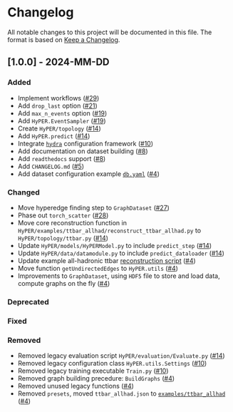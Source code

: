 # Changelog

All notable changes to this project will be documented in this file.
The format is based on [Keep a Changelog](http://keepachangelog.com/en/1.0.0/).

## \[1.0.0\] - 2024-MM-DD

### Added
 - Implement workflows ([#29](https://github.com/tzuhanchang/HyPER/pull/29))
 - Add `drop_last` option ([#21](https://github.com/tzuhanchang/HyPER/pull/21))
 - Add `max_n_events` option ([#19](https://github.com/tzuhanchang/HyPER/pull/19))
 - Add `HyPER.EventSampler` ([#19](https://github.com/tzuhanchang/HyPER/pull/19))
 - Create `HyPER/topology` ([#14](https://github.com/tzuhanchang/HyPER/pull/14))
 - Add `HyPER.predict` ([#14](https://github.com/tzuhanchang/HyPER/pull/14))
 - Integrate [`hydra`](https://hydra.cc/) configuration framework ([#10](https://github.com/tzuhanchang/HyPER/pull/10))
 - Add documentation on dataset building ([#8](https://github.com/tzuhanchang/HyPER/pull/8))
 - Add `readthedocs` support ([#8](https://github.com/tzuhanchang/HyPER/pull/8))
 - Add `CHANGELOG.md` ([#5](https://github.com/tzuhanchang/HyPER/pull/5))
 - Add dataset configuration example [`db.yaml`](examples/ttbar_allhad/db.yaml) ([#4](https://github.com/tzuhanchang/HyPER/pull/4))

### Changed
 - Move hyperedge finding step to `GraphDataset` ([#27](https://github.com/tzuhanchang/HyPER/pull/27))
 - Phase out `torch_scatter` ([#28](https://github.com/tzuhanchang/HyPER/pull/28))
 - Move core reconstruction function in `HyPER/examples/ttbar_allhad/reconstruct_ttbar_allhad.py` to `HyPER/topology/ttbar.py` ([#14](https://github.com/tzuhanchang/HyPER/pull/14))
 - Update `HyPER/models/HyPERModel.py` to include `predict_step` ([#14](https://github.com/tzuhanchang/HyPER/pull/14))
 - Update `HyPER/data/datamodule.py` to include `predict_dataloader` ([#14](https://github.com/tzuhanchang/HyPER/pull/14))
 - Update example all-hadronic ttbar [reconstruction script](examples/ttbar_allhad/reconstruct_ttbar_allhad.py) ([#4](https://github.com/tzuhanchang/HyPER/pull/4))
 - Move function `getUndirectedEdges` to `HyPER.utils` ([#4](https://github.com/tzuhanchang/HyPER/pull/4))
 - Improvements to `GraphDataset`, using `HDF5` file to store and load data, compute graphs on the fly ([#4](https://github.com/tzuhanchang/HyPER/pull/4))

### Deprecated

### Fixed

### Removed
 - Removed legacy evaluation script `HyPER/evaluation/Evaluate.py` ([#14](https://github.com/tzuhanchang/HyPER/pull/14))
 - Removed legacy configuration class `HyPER.utils.Settings` ([#10](https://github.com/tzuhanchang/HyPER/pull/10))
 - Removed legacy training executable `Train.py` ([#10](https://github.com/tzuhanchang/HyPER/pull/10))
 - Removed graph building precedure: `BuildGraphs` ([#4](https://github.com/tzuhanchang/HyPER/pull/4))
 - Removed unused legacy functions ([#4](https://github.com/tzuhanchang/HyPER/pull/4))
 - Removed `presets`, moved `ttbar_allhad.json` to [`examples/ttbar_allhad`](examples/ttbar_allhad) ([#4](https://github.com/tzuhanchang/HyPER/pull/4))